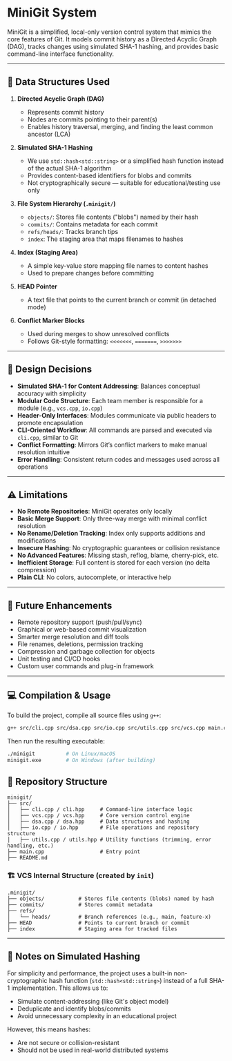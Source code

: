 # MiniGit System

MiniGit is a simplified, local-only version control system that mimics the core features of Git. It models commit history as a Directed Acyclic Graph (DAG), tracks changes using simulated SHA-1 hashing, and provides basic command-line interface functionality.

---

## 🧱 Data Structures Used

1. **Directed Acyclic Graph (DAG)**
   - Represents commit history
   - Nodes are commits pointing to their parent(s)
   - Enables history traversal, merging, and finding the least common ancestor (LCA)

2. **Simulated SHA-1 Hashing**
   - We use `std::hash<std::string>` or a simplified hash function instead of the actual SHA-1 algorithm
   - Provides content-based identifiers for blobs and commits
   - Not cryptographically secure — suitable for educational/testing use only

3. **File System Hierarchy (`.minigit/`)**
   - `objects/`: Stores file contents ("blobs") named by their hash
   - `commits/`: Contains metadata for each commit
   - `refs/heads/`: Tracks branch tips
   - `index`: The staging area that maps filenames to hashes

4. **Index (Staging Area)**
   - A simple key-value store mapping file names to content hashes
   - Used to prepare changes before committing

5. **HEAD Pointer**
   - A text file that points to the current branch or commit (in detached mode)

6. **Conflict Marker Blocks**
   - Used during merges to show unresolved conflicts
   - Follows Git-style formatting: `<<<<<<<`, `=======`, `>>>>>>>`

---

## 🧠 Design Decisions

- **Simulated SHA-1 for Content Addressing**: Balances conceptual accuracy with simplicity
- **Modular Code Structure**: Each team member is responsible for a module (e.g., `vcs.cpp`, `io.cpp`)
- **Header-Only Interfaces**: Modules communicate via public headers to promote encapsulation
- **CLI-Oriented Workflow**: All commands are parsed and executed via `cli.cpp`, similar to Git
- **Conflict Formatting**: Mirrors Git’s conflict markers to make manual resolution intuitive
- **Error Handling**: Consistent return codes and messages used across all operations

---

## ⚠️ Limitations

- **No Remote Repositories**: MiniGit operates only locally
- **Basic Merge Support**: Only three-way merge with minimal conflict resolution
- **No Rename/Deletion Tracking**: Index only supports additions and modifications
- **Insecure Hashing**: No cryptographic guarantees or collision resistance
- **No Advanced Features**: Missing stash, reflog, blame, cherry-pick, etc.
- **Inefficient Storage**: Full content is stored for each version (no delta compression)
- **Plain CLI**: No colors, autocomplete, or interactive help

---

## 🚀 Future Enhancements

- Remote repository support (push/pull/sync)
- Graphical or web-based commit visualization
- Smarter merge resolution and diff tools
- File renames, deletions, permission tracking
- Compression and garbage collection for objects
- Unit testing and CI/CD hooks
- Custom user commands and plug-in framework

---

## 💻 Compilation & Usage

To build the project, compile all source files using `g++`:

```bash
g++ src/cli.cpp src/dsa.cpp src/io.cpp src/utils.cpp src/vcs.cpp main.cpp -o minigit
````

Then run the resulting executable:

```bash
./minigit          # On Linux/macOS
minigit.exe        # On Windows (after building)
```

## 📂 Repository Structure

```
minigit/
├── src/
│   ├── cli.cpp / cli.hpp     # Command-line interface logic
│   ├── vcs.cpp / vcs.hpp     # Core version control engine
│   ├── dsa.cpp / dsa.hpp     # Data structures and hashing
│   ├── io.cpp / io.hpp       # File operations and repository structure
│   ├── utils.cpp / utils.hpp # Utility functions (trimming, error handling, etc.)
├── main.cpp                  # Entry point
├── README.md
```

### 🏗️ VCS Internal Structure (created by `init`)

```
.minigit/
├── objects/           # Stores file contents (blobs) named by hash
├── commits/           # Stores commit metadata
├── refs/
│   └── heads/         # Branch references (e.g., main, feature-x)
├── HEAD               # Points to current branch or commit
├── index              # Staging area for tracked files
```

---

## 📌 Notes on Simulated Hashing

For simplicity and performance, the project uses a built-in non-cryptographic hash function (`std::hash<std::string>`) instead of a full SHA-1 implementation. This allows us to:

* Simulate content-addressing (like Git's object model)
* Deduplicate and identify blobs/commits
* Avoid unnecessary complexity in an educational project

However, this means hashes:

* Are not secure or collision-resistant
* Should not be used in real-world distributed systems
